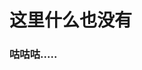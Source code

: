 <!DOCTYPE html>
<html>
  <head>
    <meta charset="utf-8">
    
  </head>
  <body>
    <h1>这里什么也没有</h1>
    <h3>咕咕咕.....</h3>
  </body>
</html>
